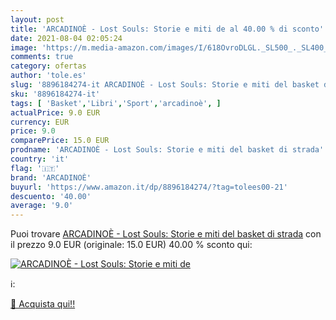 ```yaml
---
layout: post
title: 'ARCADINOÈ - Lost Souls: Storie e miti de al 40.00 % di sconto'
date: 2021-08-04 02:05:24
image: 'https://m.media-amazon.com/images/I/618OvroDLGL._SL500_._SL400_.jpg'
comments: true
category: ofertas
author: 'tole.es'
slug: '8896184274-it ARCADINOÈ - Lost Souls: Storie e miti del basket di strada'
sku: '8896184274-it'
tags: [ 'Basket','Libri','Sport','arcadinoè', ]
actualPrice: 9.0 EUR
currency: EUR
price: 9.0
comparePrice: 15.0 EUR
prodname: 'ARCADINOÈ - Lost Souls: Storie e miti del basket di strada'
country: 'it'
flag: '🇮🇹'
brand: 'ARCADINOÈ'
buyurl: 'https://www.amazon.it/dp/8896184274/?tag=tolees00-21'
descuento: '40.00'
average: '9.0'
---
```


Puoi trovare [ARCADINOÈ - Lost Souls: Storie e miti del basket di strada](https://www.amazon.it/dp/8896184274/?tag=tolees00-21) con il prezzo 9.0 EUR (originale: 15.0 EUR) 40.00 % sconto qui:

[![ARCADINOÈ - Lost Souls: Storie e miti de](https://m.media-amazon.com/images/I/618OvroDLGL._SL500_._SL400_.jpg)](https://www.amazon.it/dp/8896184274/?tag=tolees00-21)

ℹ️:


[🛒 Acquista qui!!](https://www.amazon.it/dp/8896184274/?tag=tolees00-21)
